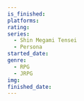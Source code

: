 ```yaml
---
is_finished:
platforms:
rating:
series:
  - Shin Megami Tensei
  - Persona
started_date:
genre:
  - RPG
  - JRPG
img:
finished_date:
---
```

